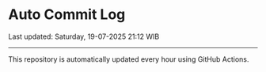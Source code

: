 # Auto Commit Log

Last updated: Saturday, 19-07-2025 21:12 WIB

---

This repository is automatically updated every hour using GitHub Actions.
